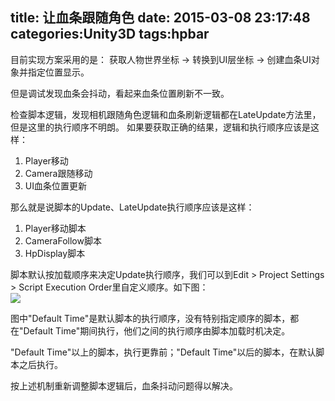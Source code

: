 title: 让血条跟随角色
date: 2015-03-08 23:17:48
categories:Unity3D
tags:hpbar
---
目前实现方案采用的是： 获取人物世界坐标 -> 转换到UI层坐标 -> 创建血条UI对象并指定位置显示。

但是调试发现血条会抖动，看起来血条位置刷新不一致。

检查脚本逻辑，发现相机跟随角色逻辑和血条刷新逻辑都在LateUpdate方法里，但是这里的执行顺序不明朗。
如果要获取正确的结果，逻辑和执行顺序应该是这样：  
1. Player移动  
2. Camera跟随移动  
3. UI血条位置更新  

那么就是说脚本的Update、LateUpdate执行顺序应该是这样：  
1. Player移动脚本  
2. CameraFollow脚本  
3. HpDisplay脚本  

脚本默认按加载顺序来决定Update执行顺序，我们可以到Edit > Project Settings > Script Execution Order里自定义顺序。如下图：  
![](img/4.png)

图中"Default Time"是默认脚本的执行顺序，没有特别指定顺序的脚本，都在"Default Time"期间执行，他们之间的执行顺序由脚本加载时机决定。

"Default Time"以上的脚本，执行更靠前；"Default Time"以后的脚本，在默认脚本之后执行。

按上述机制重新调整脚本逻辑后，血条抖动问题得以解决。